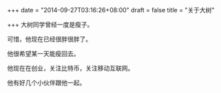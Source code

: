 +++
date = "2014-09-27T03:16:26+08:00"
draft = false
title = "关于大树"

+++
大树同学曾经一度是瘦子。


可惜，他现在已经很胖很胖了。


他很希望某一天能瘦回去。



他现在在创业，关注比特币，关注移动互联网。


他有好几个小伙伴跟他一起。
